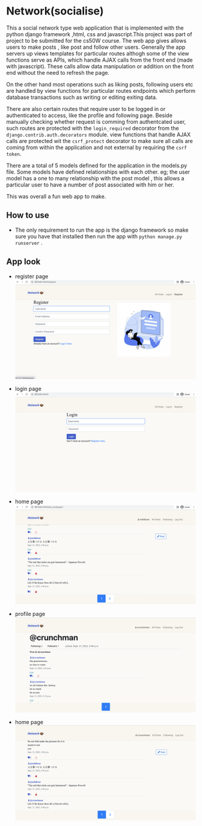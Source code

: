 
# Network(socialise)
This a social network type web application that is implemented with the python django framework ,html, css and javascript.This project was part of project to be submitted for the cs50W course. The web app gives allows users to make posts , like post and follow other users.
Generally the app servers up views templates for particular routes althogh some of the view functions serve as APIs, which handle AJAX calls from the front end (made with javascript).
These calls allow data manipulation or addition on the front end without the need to refresh the page.

On the other hand most operations such as liking posts, following users etc are handled by view functions for particular routes endpoints which perform database transactions such as writing or editing exiting data.


There are also certain routes that require user to be logged in or authenticated to access, like the profile and following page. Beside manually checking whether request is comming from authentcated user, such routes are protected with the `login_required` decorator from the `django.contrib.auth.decorators` module. view functions that handle AJAX calls are protected wit the `csrf_protect` decorator to make sure all calls are coming from within the application and not external by requiring the `csrf token`.

There are a total of 5 models defined for the application in the models.py file. Some models have defined relationships with each other. eg; the user model has a one to many relationship with the post model , this allows a particular user to have a number of post associated  with him or her.

This was overall a fun web app to make.


## How to use
* The only requirement to run the app is the django framework so make sure you have that installed then run the app with `python manage.py runserver` .


## App look


- register page
![home page look](/views/register.png)


- login page
![home page look](/views/login.png)

- home page
![home page look](/views/home1.png)


- profile page
![profile page look](/views/profile.png)

- home page
![home page look](/views/home2.png)
